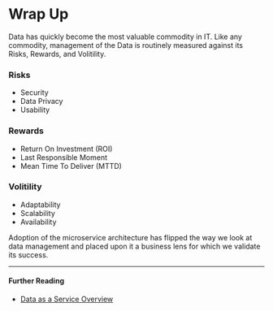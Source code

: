 # Wrap Up

Data has quickly become the most valuable commodity in IT. Like any commodity, management of the Data is routinely measured against its Risks, Rewards, and Volitility. 

### Risks
+ Security
+ Data Privacy
+ Usability

### Rewards
+ Return On Investment (ROI)
+ Last Responsible Moment
+ Mean Time To Deliver (MTTD)

### Volitility
+ Adaptability
+ Scalability
+ Availability

Adoption of the microservice architecture has flipped the way we look at data management and placed upon it a business lens for which we validate its success.

---

#### Further Reading
+ [Data as a Service Overview](https://github.com/dsietz/daas)